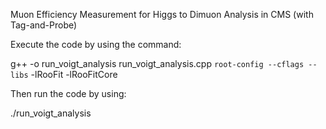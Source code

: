 Muon Efficiency Measurement for Higgs to Dimuon Analysis in CMS (with Tag-and-Probe)

Execute the code by using the command: 

g++ -o run_voigt_analysis run_voigt_analysis.cpp `root-config --cflags --libs` -lRooFit -lRooFitCore

Then run the code by using: 

./run_voigt_analysis 
